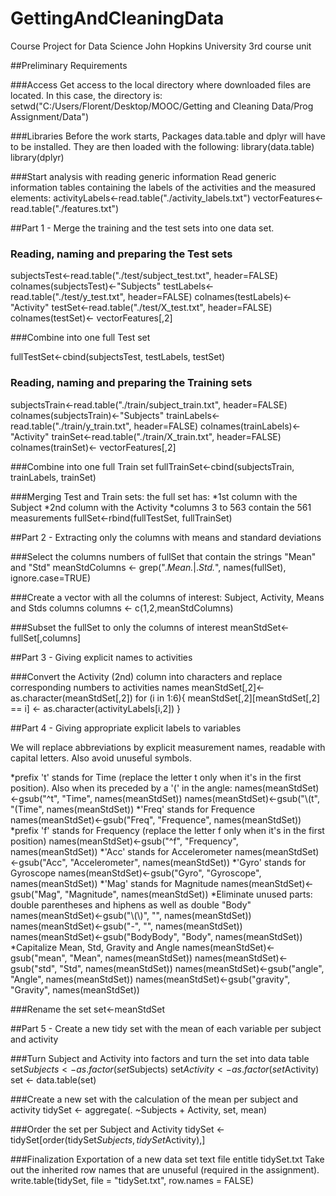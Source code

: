 # GettingAndCleaningData
Course Project for Data Science John Hopkins University 3rd course unit

##Preliminary Requirements

###Access
Get access to the local directory where downloaded files are located.
In this case, the directory is:
setwd("C:/Users/Florent/Desktop/MOOC/Getting and Cleaning Data/Prog Assignment/Data")

###Libraries
Before the work starts, Packages data.table and dplyr will have to be installed.
They are then loaded with the following:
library(data.table)
library(dplyr)

###Start analysis with reading generic information
Read generic information tables containing the labels of the activities and the measured elements:
activityLabels<-read.table("./activity_labels.txt")
vectorFeatures<-read.table("./features.txt")

##Part 1 - Merge the training and the test sets into one data set.

### Reading, naming and preparing the Test sets
subjectsTest<-read.table("./test/subject_test.txt", header=FALSE)
colnames(subjectsTest)<-"Subjects"
testLabels<-read.table("./test/y_test.txt", header=FALSE)
colnames(testLabels)<-"Activity"
testSet<-read.table("./test/X_test.txt", header=FALSE)
colnames(testSet)<- vectorFeatures[,2]

###Combine into one full Test set

fullTestSet<-cbind(subjectsTest, testLabels, testSet)

### Reading, naming and preparing the Training sets
subjectsTrain<-read.table("./train/subject_train.txt", header=FALSE)
colnames(subjectsTrain)<-"Subjects"
trainLabels<-read.table("./train/y_train.txt", header=FALSE)
colnames(trainLabels)<-"Activity"
trainSet<-read.table("./train/X_train.txt", header=FALSE)
colnames(trainSet)<- vectorFeatures[,2]

###Combine into one full Train set
fullTrainSet<-cbind(subjectsTrain, trainLabels, trainSet)

###Merging Test and Train sets: the full set has:
*1st column with the Subject
*2nd column with the Activity
*columns 3 to 563 contain the 561 measurements
fullSet<-rbind(fullTestSet, fullTrainSet)

##Part 2 - Extracting only the columns with means and standard deviations

###Select the columns numbers of fullSet that contain the strings "Mean" and "Std"
meanStdColumns <- grep(".*Mean.*|.*Std.*", names(fullSet), ignore.case=TRUE)

###Create a vector with all the columns of interest: Subject, Activity, Means and Stds columns
columns <- c(1,2,meanStdColumns)

###Subset the fullSet to only the columns of interest
meanStdSet<-fullSet[,columns]

##Part 3 - Giving explicit names to activities

###Convert the Activity (2nd) column into characters and replace corresponding numbers to activities names
meanStdSet[,2]<-as.character(meanStdSet[,2])
for (i in 1:6){
  meanStdSet[,2][meanStdSet[,2] == i] <- as.character(activityLabels[i,2])
}

##Part 4 - Giving appropriate explicit labels to variables

We will replace abbreviations by explicit measurement names, readable with capital letters. Also avoid unuseful symbols.

*prefix 't' stands for Time (replace the letter t only when it's in the first position). Also when its preceded by a '(' in the angle:
names(meanStdSet)<-gsub("^t", "Time", names(meanStdSet))
names(meanStdSet)<-gsub("\\(t", "(Time", names(meanStdSet))
*'Freq' stands for Frequence
names(meanStdSet)<-gsub("Freq", "Frequence", names(meanStdSet))
*prefix 'f' stands for Frequency (replace the letter f only when it's in the first position)
names(meanStdSet)<-gsub("^f", "Frequency", names(meanStdSet))
*'Acc' stands for Accelerometer
names(meanStdSet)<-gsub("Acc", "Accelerometer", names(meanStdSet))
*'Gyro' stands for Gyroscope
names(meanStdSet)<-gsub("Gyro", "Gyroscope", names(meanStdSet))
*'Mag' stands for Magnitude
names(meanStdSet)<-gsub("Mag", "Magnitude", names(meanStdSet))
*Eliminate unused parts: double parentheses and hiphens as well as double "Body"
names(meanStdSet)<-gsub("\\(\\)", "", names(meanStdSet))
names(meanStdSet)<-gsub("-", "", names(meanStdSet))
names(meanStdSet)<-gsub("BodyBody", "Body", names(meanStdSet))
*Capitalize Mean, Std, Gravity and Angle
names(meanStdSet)<-gsub("mean", "Mean", names(meanStdSet))
names(meanStdSet)<-gsub("std", "Std", names(meanStdSet))
names(meanStdSet)<-gsub("angle", "Angle", names(meanStdSet))
names(meanStdSet)<-gsub("gravity", "Gravity", names(meanStdSet))

###Rename the set
set<-meanStdSet

##Part 5 - Create a new tidy set with the mean of each variable per subject and activity

###Turn Subject and Activity into factors and turn the set into data table
set$Subjects<-as.factor(set$Subjects)
set$Activity<-as.factor(set$Activity)
set <- data.table(set)

###Create a new set with the calculation of the mean per subject and activity
tidySet <- aggregate(. ~Subjects + Activity, set, mean)

###Order the set per Subject and Activity
tidySet <- tidySet[order(tidySet$Subjects,tidySet$Activity),]

###Finalization
Exportation of a new data set text file entitle tidySet.txt
Take out the inherited row names that are unuseful (required in the assignment).
write.table(tidySet, file = "tidySet.txt", row.names = FALSE)
